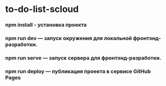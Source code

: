 # to-do-list-scloud

### npm install - установка проекта

### npm run dev — запуск окружения для локальной фронтэнд-разработки. 

### npm run serve  — запуск сервера для фронтэнд-разработки. 

### npm run deploy  —  публикация проекта в сервисе GitHub Pages 
